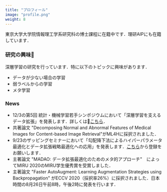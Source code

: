 ```yaml
---
title: "プロフィール"
image: "profile.png"
weight: 8
---
```


東京大学大学院情報理工学系研究科の博士課程に在籍中です．理研AIPにも在籍しています．

### 研究の興味

深層学習の研究を行っています．特に以下のトピックに興味があります．

* データが少ない場合の学習
* 弱ラベルからの学習
* メタ学習

### News

* 12/3の第5回 統計・機械学習若手シンポジウムにおいて「深層学習を支えるデータ拡張」を発表します．詳しくは[こちら](https://sites.google.com/view/statsmlsymposium20/)．
* 共著論文 "Decomposing Normal and Abnormal Features of Medical Images for Content-based Image Retrieval"がML4Hに採択されました．
* 9/23のザッピングセミナーにおいて「勾配降下法によるハイパーパラメータ最適化とデータ拡張戦略最適化への応用」を発表します．[こちら](https://zappingseminar.connpass.com/event/189061/)から登録をお願いします．
* 主著論文 "MADAO: データ拡張最適化のためのメタ的アプローチ"　によってMIRU 2020のMIRU学生優秀賞を受賞しました．
* 主著論文 "Faster AutoAugment: Learning Augmentation Strategies using Backpropagation" がECCV 2020（採択率26%）に採択されました．日本時間の8月26日午前8時，午後2時に発表を行います．